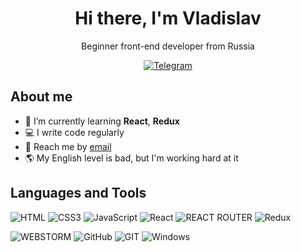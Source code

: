 <div align="center">

<h1> Hi there, I'm Vladislav </h1>

<p> Beginner front-end developer from Russia </p>

[![Telegram](https://img.shields.io/badge/Telegram-2CA5E0?style=for-the-badge&logo=telegram&logoColor=white)](https://t.me/vla_diiick)
</div>


## About me

- 📖 I’m currently learning **React**, **Redux**
- 💻 I write code regularly
- 📮 Reach me by [email](https://mail.google.com/mail/u/0/?tab=rm#inbox?compose=GTvVlcSBmzjrHMpTPCZhWgqDJjNXsWHhgrnZcmPMfhJKJZnlGCgLtbmKvCwsxgMrLMxRXXGVgdLjz)
- 🌎 My English level is bad, but I'm working hard at it


## Languages and Tools

![HTML](https://img.shields.io/badge/HTML5-E34F26?style=for-the-badge&logo=html5&logoColor=white
)
![CSS3](https://img.shields.io/badge/CSS3-1572B6?style=for-the-badge&logo=css3&logoColor=white)
![JavaScript](https://img.shields.io/badge/JavaScript-323330?style=for-the-badge&logo=javascript&logoColor=F7DF1E
)
![React](https://img.shields.io/badge/React-20232A?style=for-the-badge&logo=react&logoColor=61DAFB)
![REACT ROUTER](https://img.shields.io/badge/React_Router-CA4245?style=for-the-badge&logo=react-router&logoColor=white)
![Redux](https://img.shields.io/badge/Redux-593D88?style=for-the-badge&logo=redux&logoColor=white)

![WEBSTORM](https://img.shields.io/badge/WebStorm-000000?style=for-the-badge&logo=WebStorm&logoColor=white)
![GitHub](https://img.shields.io/badge/GitHub-100000?style=for-the-badge&logo=github&logoColor=white)
![GIT](https://img.shields.io/badge/GIT-E44C30?style=for-the-badge&logo=git&logoColor=white)
![Windows](https://img.shields.io/badge/Windows-0078D6?style=for-the-badge&logo=windows&logoColor=white)


